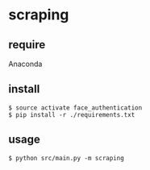# scraping

## require
Anaconda

## install
```
$ source activate face_authentication
$ pip install -r ./requirements.txt
```

## usage
```
$ python src/main.py -m scraping
```



